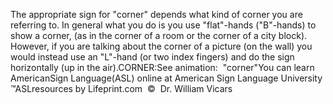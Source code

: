 The appropriate sign for "corner" depends what kind of 
			corner you are referring to. In general what you do is you use 
			"flat"-hands ("B"-hands) to show a corner, (as in the corner of a 
			room or the corner of a city block).  However, if you are 
			talking about the corner of a picture (on the wall) you would 
			instead use an "L"-hand (or two index fingers) and do the sign 
			horizontally (up in the air).CORNER:See animation:  "corner"You can learn 
		AmericanSign 
		Language(ASL) online at American Sign Language University ™ASLresources by Lifeprint.com  ©  Dr. William Vicars